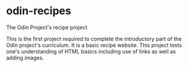 # odin-recipes
The Odin Project's recipe project

This is the first project required to complete
the introductory part of the Odin project's
curriculum.
It is a basic recipe website. This project tests
one's understanding of HTML basics including use 
of links as well as adding images.